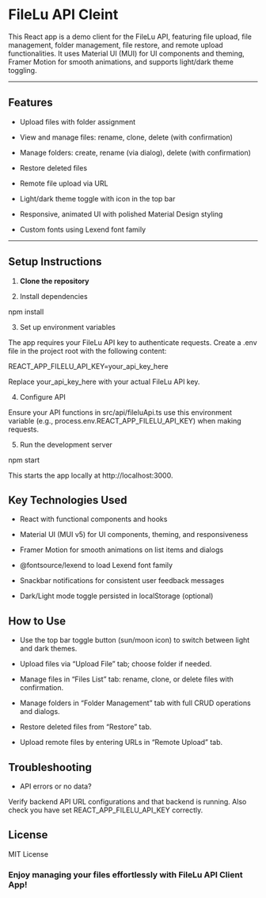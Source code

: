 
# FileLu API Cleint

  

This React app is a demo client for the FileLu API, featuring file upload, file management, folder management, file restore, and remote upload functionalities. It uses Material UI (MUI) for UI components and theming, Framer Motion for smooth animations, and supports light/dark theme toggling.

  

---

  

## Features

  

- Upload files with folder assignment

- View and manage files: rename, clone, delete (with confirmation)

- Manage folders: create, rename (via dialog), delete (with confirmation)

- Restore deleted files

- Remote file upload via URL

- Light/dark theme toggle with icon in the top bar

- Responsive, animated UI with polished Material Design styling

- Custom fonts using Lexend font family

  

---

  

## Setup Instructions

  

1.  **Clone the repository**

  

2. Install dependencies

  

npm install

  
  

3. Set up environment variables

  

The app requires your FileLu API key to authenticate requests. Create a .env file in the project root with the following content:

  

REACT_APP_FILELU_API_KEY=your_api_key_here

  

Replace your_api_key_here with your actual FileLu API key.

  
  

4. Configure API

  

Ensure your API functions in src/api/fileluApi.ts use this environment variable (e.g., process.env.REACT_APP_FILELU_API_KEY) when making requests.

  
  

5. Run the development server

  

npm start

  

This starts the app locally at http://localhost:3000.

  
  

## Key Technologies Used

- React with functional components and hooks

- Material UI (MUI v5) for UI components, theming, and responsiveness

- Framer Motion for smooth animations on list items and dialogs

- @fontsource/lexend to load Lexend font family

- Snackbar notifications for consistent user feedback messages

- Dark/Light mode toggle persisted in localStorage (optional)


## How to Use

- Use the top bar toggle button (sun/moon icon) to switch between light and dark themes.

- Upload files via “Upload File” tab; choose folder if needed.

- Manage files in “Files List” tab: rename, clone, or delete files with confirmation.

- Manage folders in “Folder Management” tab with full CRUD operations and dialogs.

- Restore deleted files from “Restore” tab.

- Upload remote files by entering URLs in “Remote Upload” tab.

  
## Troubleshooting

- API errors or no data?

Verify backend API URL configurations and that backend is running. Also check you have set REACT_APP_FILELU_API_KEY correctly.

  
## License
MIT License

### Enjoy managing your files effortlessly with FileLu API Client App!